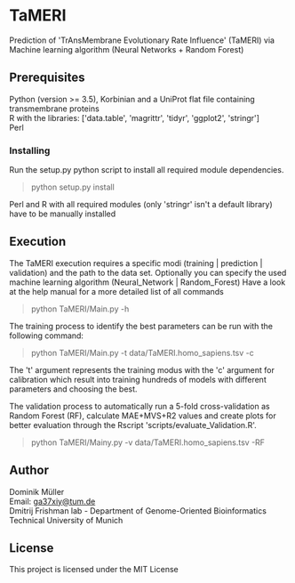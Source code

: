 # TaMERI

Prediction of 'TrAnsMembrane Evolutionary Rate Influence' (TaMERI) via Machine learning algorithm (Neural Networks + Random Forest)

## Prerequisites

Python (version >= 3.5), Korbinian and a UniProt flat file containing transmembrane proteins\
R with the libraries: ['data.table', 'magrittr', 'tidyr', 'ggplot2', 'stringr']\
Perl

### Installing

Run the setup.py python script to install all required module dependencies.
> python setup.py install

Perl and R with all required modules (only 'stringr' isn't a default library) have to be manually installed

## Execution

The TaMERI execution requires a specific modi (training | prediction | validation) and the path to the data set.
Optionally you can specify the used machine learning algorithm (Neural_Network | Random_Forest)
Have a look at the help manual for a more detailed list of all commands
> python TaMERI/Main.py -h


The training process to identify the best parameters can be run with the following command:
> python TaMERI/Main.py -t data/TaMERI.homo_sapiens.tsv -c

The 't' argument represents the training modus with the 'c' argument for calibration which result into training hundreds of models with different parameters and choosing the best.

The validation process to automatically run a 5-fold cross-validation as Random Forest (RF), calculate MAE+MVS+R2 values and create plots for better evaluation through the Rscript 'scripts/evaluate_Validation.R'.
> python TaMERI/Mainy.py -v data/TaMERI.homo_sapiens.tsv -RF

## Author

Dominik Müller\
Email: ga37xiy@tum.de\
Dmitrij Frishman lab - Department of Genome-Oriented Bioinformatics\
Technical University of Munich

## License

This project is licensed under the MIT License
